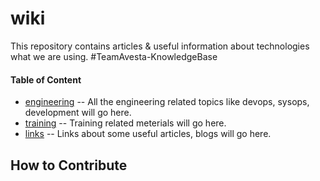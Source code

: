 # wiki
This repository contains articles &amp; useful information about technologies what we are using. #TeamAvesta-KnowledgeBase



#### Table of Content

* [engineering][] -- All the engineering related topics like devops, sysops, development will go here.
* [training][] -- Training related meterials will go here.
* [links][] -- Links about some useful articles, blogs will go here.

[engineering]: https://github.com/team-avesta/wiki/blob/master/engineering/readme.md
[training]: https://github.com/team-avesta/wiki/blob/master/training/README.md
[links]: https://github.com/team-avesta/wiki/blob/master/links/readme.md


## How to Contribute